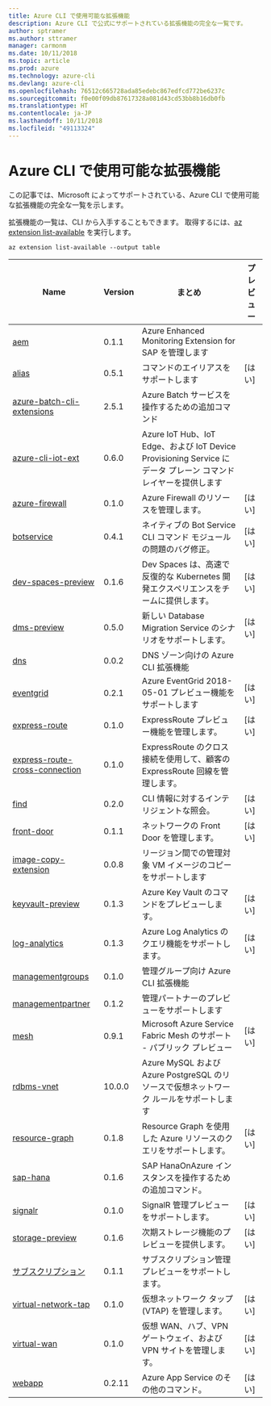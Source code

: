 ```yaml
---
title: Azure CLI で使用可能な拡張機能
description: Azure CLI で公式にサポートされている拡張機能の完全な一覧です。
author: sptramer
ms.author: sttramer
manager: carmonm
ms.date: 10/11/2018
ms.topic: article
ms.prod: azure
ms.technology: azure-cli
ms.devlang: azure-cli
ms.openlocfilehash: 76512c665728ada85edebc867edfcd772be6237c
ms.sourcegitcommit: f0e00f09db87617328a081d43cd53bb8b16db0fb
ms.translationtype: HT
ms.contentlocale: ja-JP
ms.lasthandoff: 10/11/2018
ms.locfileid: "49113324"
---
```

# <a name="available-extensions-for-the-azure-cli"></a>Azure CLI で使用可能な拡張機能

この記事では、Microsoft によってサポートされている、Azure CLI で使用可能な拡張機能の完全な一覧を示します。

拡張機能の一覧は、CLI から入手することもできます。 取得するには、[az extension list-available](/cli/azure/extension?view=azure-cli-latest#az-extension-list-available) を実行します。

```azurecli
az extension list-available --output table
```

| Name | Version | まとめ | プレビュー |
|------|---------|---------|---------|
| [aem](https://github.com/Azure/azure-cli-extensions) | 0.1.1 | Azure Enhanced Monitoring Extension for SAP を管理します |  |
| [alias](https://github.com/Azure/azure-cli-extensions) | 0.5.1 | コマンドのエイリアスをサポートします | [はい] |
| [azure-batch-cli-extensions](https://github.com/Azure/azure-batch-cli-extensions) | 2.5.1 | Azure Batch サービスを操作するための追加コマンド |  |
| [azure-cli-iot-ext](https://github.com/azure/azure-iot-cli-extension) | 0.6.0 | Azure IoT Hub、IoT Edge、および IoT Device Provisioning Service にデータ プレーン コマンド レイヤーを提供します |  |
| [azure-firewall](https://github.com/Azure/azure-cli-extensions/tree/master/src/azure-firewall) | 0.1.0 | Azure Firewall のリソースを管理します。 | [はい] |
| [botservice](https://github.com/Azure/azure-cli-extensions) | 0.4.1 | ネイティブの Bot Service CLI コマンド モジュールの問題のバグ修正。 | [はい] |
| [dev-spaces-preview](https://github.com/Azure/azure-cli-extensions) | 0.1.6 | Dev Spaces は、高速で反復的な Kubernetes 開発エクスペリエンスをチームに提供します。 | [はい] |
| [dms-preview](https://github.com/Azure/azure-cli-extensions/tree/master/src/dms-preview) | 0.5.0 | 新しい Database Migration Service のシナリオをサポートします。 | [はい] |
| [dns](https://github.com/Azure/azure-cli-extensions) | 0.0.2 | DNS ゾーン向けの Azure CLI 拡張機能 |  |
| [eventgrid](https://github.com/Azure/azure-cli-extensions) | 0.2.1 | Azure EventGrid 2018-05-01 プレビュー機能をサポートします | [はい] |
| [express-route](https://github.com/Azure/azure-cli-extensions/tree/master/src/express-route) | 0.1.0 | ExpressRoute プレビュー機能を管理します。 | [はい] |
| [express-route-cross-connection](https://github.com/Azure/azure-cli-extensions/tree/master/src/express-route-cross-connection) | 0.1.0 | ExpressRoute のクロス接続を使用して、顧客の ExpressRoute 回線を管理します。 |  |
| [find](https://github.com/Azure/azure-cli-extensions/tree/master/src/find) | 0.2.0 | CLI 情報に対するインテリジェントな照会。 | [はい] |
| [front-door](https://github.com/Azure/azure-cli-extensions/tree/master/src/front-door) | 0.1.1 | ネットワークの Front Door を管理します。 | [はい] |
| [image-copy-extension](https://github.com/Azure/azure-cli-extensions) | 0.0.8 | リージョン間での管理対象 VM イメージのコピーをサポートします |  |
| [keyvault-preview](https://github.com/Azure/azure-keyvault-cli-extension) | 0.1.3 | Azure Key Vault のコマンドをプレビューします。 | [はい] |
| [log-analytics](https://github.com/Azure/azure-cli-extensions/tree/master/src/log-analytics) | 0.1.3 | Azure Log Analytics のクエリ機能をサポートします。 | [はい] |
| [managementgroups](https://github.com/Azure/azure-cli-extensions) | 0.1.0 | 管理グループ向け Azure CLI 拡張機能 |  |
| [managementpartner](https://github.com/Azure/azure-cli-extensions) | 0.1.2 | 管理パートナーのプレビューをサポートします |  |
| [mesh](https://github.com/Azure/azure-cli-extensions) | 0.9.1 | Microsoft Azure Service Fabric Mesh のサポート - パブリック プレビュー | [はい] |
| [rdbms-vnet](https://github.com/Azure/azure-cli-extensions) | 10.0.0 | Azure MySQL および Azure PostgreSQL のリソースで仮想ネットワーク ルールをサポートします |  |
| [resource-graph](https://github.com/Azure/azure-cli-extensions/tree/master/src/resource-graph) | 0.1.8 | Resource Graph を使用した Azure リソースのクエリをサポートします。 | [はい] |
| [sap-hana](https://github.com/Azure/azure-hanaonazure-cli-extension) | 0.1.6 | SAP HanaOnAzure インスタンスを操作するための追加コマンド。 |  |
| [signalr](https://github.com/Azure/azure-cli-extensions) | 0.1.0 | SignalR 管理プレビューをサポートします。 | [はい] |
| [storage-preview](https://github.com/Azure/azure-cli-extensions/tree/master/src/storage-preview) | 0.1.6 | 次期ストレージ機能のプレビューを提供します。 | [はい] |
| [サブスクリプション](https://github.com/Azure/azure-cli-extensions) | 0.1.1 | サブスクリプション管理プレビューをサポートします。 |  |
| [virtual-network-tap](https://github.com/Azure/azure-cli-extensions/tree/master/src/virtual-network-tap) | 0.1.0 | 仮想ネットワーク タップ (VTAP) を管理します。 | [はい] |
| [virtual-wan](https://github.com/Azure/azure-cli-extensions/tree/master/src/virtual-wan) | 0.1.0 | 仮想 WAN、ハブ、VPN ゲートウェイ、および VPN サイトを管理します。 | [はい] |
| [webapp](https://github.com/Azure/azure-cli-extensions) | 0.2.11 | Azure App Service のその他のコマンド。 | [はい] |